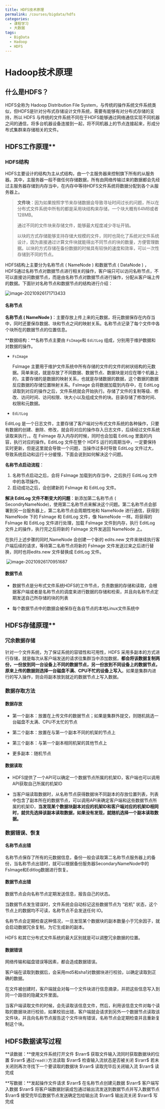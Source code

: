 ```yaml
---
title: HDFS技术原理
permalink: /courses/bigdata/hdfs
categories:
  - 课程学习
  - 大数据
tags: 
  - BigData
  - Hadoop
  - HDFS
---
```


# Hadoop技术原理

## 什么是HDFS？

HDFS全称为 Hadoop Distribution File System，与传统的操作系统文件系统类似，但HDFS是针对分布式存储设计文件系统，需要有能够有对分布式存储的支持，所以 HDFS 与传统的文件系统不同在于HDFS能够通过网络通信实现不同机器之间的通信，将多台机器设备连接到一起，将不同机器上的节点连接起来，形成分布式集群来存储相关的文件。

## HDFS工作原理**



### HDFS结构

HDFS主要设计的结构为主从式结构，由一个主服务器来控制旗下所有的从服务器。其中，主服务器一般不做任何存储数据，所有由网络传输过来的数据都会先经过主服务器存储到内存当中，在内存中等待HDFS文件系统将数据分配到各个从服务器上。

> **文件块**：因为如果按照字节来存储数据会导致寻址时间过长的问题，所以在分布式文件系统中所有的都是采用块结构来存储，一个块大概有64MB或者128MB。
>
> 通过不同的文件块来存储文件，能够最大程度减少寻址开销。
>
> 以块的方式存储能够支持存储大规模的文件，同时也简化了系统对文件系统设计，因为直接通过计算文件块就能得出不同节点的块的数量，方便管理数据。以块的方式存储在备份数据的时候具有较快的速度和效率，可以一次性存储到不同的节点。

HDFS结构上主要分为名称节点 ( NameNode ) 和数据节点 ( DataNode ) ，HDFS通过名称节点对数据节点进行相关的操作，客户端只可以访问名称节点，不可以直接访问数据节点，而是由名称节点对数据节点进行操作，分配从客户端上传的数据。下面针对名称节点和数据节点的结构进行介绍：

![image-20210926171713433](src/03.HDFS%E6%8A%80%E6%9C%AF%E5%8E%9F%E7%90%86/image-20210926171713433.png)



#### 名称节点

**名称节点 ( NameNode )**：主要存放上传上来的元数据，将元数据保存在内存当中，同时还要保存数据、块和节点之间的映射关系。名称节点记录了每个文件中各个块所在的数据节点的位置信息。

**数据结构：**名称节点主要由 `FsImage`和 `EditLog` 组成，分别用于维护数据和对数据的操作。

- `FsImage`

  FsImage 主要用于维护文件系统中所有存储的文件的文件的树状结构的元数据。简单来说，就是存放了不同数据、数据节点、数据块是对应在哪个机器上的，主要存储的是数据的映射关系，也就是存储数据的数据，这个数据的数据反应数据的存储位置映射关系。FsImage 会将数据加载到内存中，在 EditLog 读取到对应的操作之后，文件系统就会开始执行。存储了文件的复制等级、修改、访问时间、访问权限、块大小以及组成文件的块。目录存储了修改时间、权限和元数据。

-  `EditLog`

  EditLog 是一个日志文件，主要存储了客户端对分布式文件系统的各种操作，只要有数据的创建、删除、修改，就会将对应的操作存入日志文件，后续经过文件系统读取来执行，。在 FsImage 存入内存的时候，同时也会加载 EditLog 里面的内容，执行对应的操作。EditLog 文件在整个 HDFS 运行的周期当中，一定要保持实时更新，但是这里就会导致一个问题，当操作过多时导致 EditLog 文件过大，导致系统启动和运行十分缓慢，下面会说到如何解决这个问题。

**名称节点启动流程**：

1. 名称节点启动之后，会将 FsImage 加载到内存当中，之后执行 EditLog 文件中的各项操作。
2. 启动成功之后，会创建新的 FsImage 和 EditLog 文件。

**解决 EditLog 文件不断变大的问题**：新添加第二名称节点 ( SecondryNameNode)，使用第二名称节点来解决这个问题。第二名称节点会部署到另一台服务器上，第二名称节点会周期性地和 NameNode 进行通信，获得到 NameNode 下的 FsImage 和 EditLog 文件，像 NameNode 一样。将获得的 FsImage 和 EditLog 文件进行处理，加载 FsImage 文件到内存，执行 EditLog 文件上的操作，执行完之后将新的 FsImage 文件发送回 NameNode 上。

在执行上述步骤的同时,NameNode 会创建一个新的 edits.new 文件来继续执行客户端后续的请求，等待第二名称节点将新的 FsImage 文件发送过来之后进行替换，同时也将edits.new 文件替换成 EditLog 文件。

​    ![image-20210926170951687](src/03.HDFS%E6%8A%80%E6%9C%AF%E5%8E%9F%E7%90%86/image-20210926170951687.png)



#### 数据节点

- 数据节点是分布式文件系统HDFS的工作节点，负责数据的存储和读取，会根据客户端或者是名称节点的调度来进行数据的存储和检索，并且向名称节点定期发送自己所存储的块的列表

- 每个数据节点中的数据会被保存在各自节点的本地Linux文件系统中

## HDFS存储原理**

### 冗余数据存储

针对一个文件系统，为了保证系统的容错性和可用性，HDFS 采用多副本的方式进行存储，就是每次从客户端发送的请求往集群当中添加数据，**都会将该数据复制两份，一份放到同一台设备上不同的数据节点，另一份放到不同设备上的数据节点，原来上传的数据则选择一台磁盘不满、CPU不忙的设备上写入**。如果是集群内进行的写入操作，则会将副本放到就近的数据节点上写入数据。

### 数据存取方法

#### 数据存放

- 第一个副本：放置在上传文件的数据节点；如果是集群外提交，则随机挑选一台磁盘不太满、CPU不太忙的节点

- 第二个副本：放置在与第一个副本不同的机架的节点上

- 第三个副本：与第一个副本相同机架的其他节点上

- 更多副本：随机节点

#### 数据读取

- HDFS提供了一个API可以确定一个数据节点所属的机架ID，客户端也可以调用API获取自己所属的机架ID

- 当客户端读取数据时，从名称节点获得数据块不同副本的存放位置列表，列表中包含了副本所在的数据节点，可以调用API来确定客户端和这些数据节点所属的机架ID，**当发现某个数据块副本对应的机架ID和客户端对应的机架ID相同时，就优先选择该副本读取数据，如果没有发现，就随机选择一个副本读取数据。**

### 数据错误、恢复

#### 名称节点出错

名称节点保存了所有的元数据信息，备份一般会读取第二名称节点服务器上的备份，当名称节点出错时，就可以根据备份服务器SecondaryNameNode中的FsImage和Editlog数据进行恢复。

#### 数据节点出错

数据节点会向名称节点定期发送信息，报告自己的状态。

当数据节点发生错误时，文件系统会自动标记这些数据节点为 “宕机” 状态，这个节点上的数据均不可读，名称节点不会发送任何 IO。

名称节点会定期检查这种情况，一旦发现某个数据块的副本数量小于冗余因子，就会启动数据冗余复制，为它生成新的副本。

HDFS 和其它分布式文件系统的最大区别就是可以调整冗余数据的位置。

#### 数据错误

网络传输和磁盘错误等因素，都会造成数据错误。

客户端在读取到数据后，会采用md5和sha1对数据块进行校验，以确定读取到正确的数据。

在文件被创建时，客户端就会对每一个文件块进行信息摘录，并把这些信息写入到同一个路径的隐藏文件里面。

当客户端读取文件的时候，会先读取该信息文件，然后，利用该信息文件对每个读取的数据块进行校验，如果校验出错，客户端就会请求到另外一个数据节点读取该文件块，并且向名称节点报告这个文件块有错误，名称节点会定期检查并且重新复制这个块。

## HDFS数据读写过程

**读数据：**使用文件系统打开文件 $\rarr$ 获取文件输入流同时获取数据块的位置 $\rarr$ 通过`read()`方法读取 $\rarr$ 检查输入流状态是否被关闭 $\rarr$ 若未关闭则再次寻找下一个要读取的数据块 $\rarr$ 读取完毕后关闭输入流 $\rarr$ 读完成

**写数据：**发起操作文件请求 $\rarr$ 在名称节点创建元数据 $\rarr$ 客户端写入数据 $\rarr$ 将客户端数据封装成包通过输出流发送到数据节点并写入数据节点 $\rarr$ 接受完毕后数据节点发送确定包给输出流 $\rarr$ 输出流关闭 $\rarr$ 写完成

